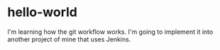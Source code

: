 # hello-world

I'm learning how the git workflow works. I'm going to implement it into another project of mine that uses Jenkins.
